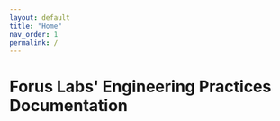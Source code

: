 ```yaml
---
layout: default
title: "Home"
nav_order: 1
permalink: /
---
```


# Forus Labs' Engineering Practices Documentation
